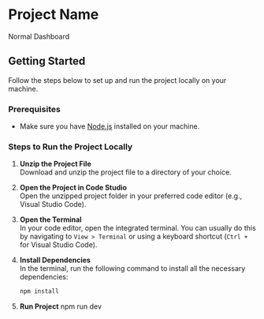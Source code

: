 # Project Name
Normal Dashboard

## Getting Started

Follow the steps below to set up and run the project locally on your machine.

### Prerequisites

- Make sure you have [Node.js](https://nodejs.org/) installed on your machine.

### Steps to Run the Project Locally

1. **Unzip the Project File**  
   Download and unzip the project file to a directory of your choice.

2. **Open the Project in Code Studio**  
   Open the unzipped project folder in your preferred code editor (e.g., Visual Studio Code).

3. **Open the Terminal**  
   In your code editor, open the integrated terminal. You can usually do this by navigating to `View > Terminal` or using a keyboard shortcut (`Ctrl + ` for Visual Studio Code).

4. **Install Dependencies**  
   In the terminal, run the following command to install all the necessary dependencies:
   ```bash
   npm install

5. **Run Project** 
   npm run dev

